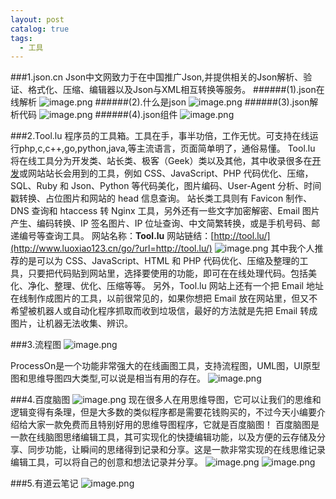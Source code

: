 ```yaml
---
layout: post
catalog: true
tags:
  - 工具
---
```


###1.json.cn
Json中文网致力于在中国推广Json,并提供相关的Json解析、验证、格式化、压缩、编辑器以及Json与XML相互转换等服务。
######(1).json在线解析
![image.png](https://upload-images.jianshu.io/upload_images/6943526-c02aedda9c409c79.png?imageMogr2/auto-orient/strip%7CimageView2/2/w/1240)
######(2).什么是json
![image.png](https://upload-images.jianshu.io/upload_images/6943526-53b4a6232c80ecfa.png?imageMogr2/auto-orient/strip%7CimageView2/2/w/1240)
######(3).json解析代码
![image.png](https://upload-images.jianshu.io/upload_images/6943526-335e0ed8aaf87788.png?imageMogr2/auto-orient/strip%7CimageView2/2/w/1240)
######(4).json组件
![image.png](https://upload-images.jianshu.io/upload_images/6943526-913a42ffda0bb005.png?imageMogr2/auto-orient/strip%7CimageView2/2/w/1240)




###2.Tool.lu
程序员的工具箱。工具在手，事半功倍，工作无忧。可支持在线运行php,c,c++,go,python,java,等主流语言，页面简单明了，通俗易懂。
        Tool.lu 将在线工具分为开发类、站长类、极客（Geek）类以及其他，其中收录很多在[开发](http://www.luoxiao123.cn/tag/kai-fa "查看所有关于开发的文章")或网站站长会用到的工具，例如 CSS、JavaScript、PHP 代码优化、压缩，SQL、Ruby 和 Json、Python 等代码美化，图片编码、User-Agent 分析、时间戳转换、占位图片和网站的 head 信息查询。
        站长类工具则有 Favicon 制作、DNS 查询和 htaccess 转 Nginx 工具，另外还有一些文字加密解密、Email 图片产生、编码转换、IP 签名图片、IP 位址查询、中文简繁转换，或是手机号码、邮递编号等查询工具。
网站名称：**Tool.lu**
网站链结：[http://tool.lu/](http://www.luoxiao123.cn/go/?url=http://tool.lu/)
![image.png](https://upload-images.jianshu.io/upload_images/6943526-5bb43538732d2d00.png?imageMogr2/auto-orient/strip%7CimageView2/2/w/1240)
        其中我个人推荐的是可以为 CSS、JavaScript、HTML 和 PHP 代码优化、压缩及整理的工具，只要把代码贴到网站里，选择要使用的功能，即可在在线处理代码。包括美化、净化、整理、优化、压缩等等。
        另外，Tool.lu 网站上还有一个把 Email 地址在线制作成图片的工具，以前很常见的，如果你想把 Email 放在网站里，但又不希望被机器人或自动化程序抓取而收到垃圾信，最好的方法就是先把 Email 转成图片，让机器无法收集、辨识。

###3.流程图
![image.png](https://upload-images.jianshu.io/upload_images/6943526-b3832bd621f74b0e.png?imageMogr2/auto-orient/strip%7CimageView2/2/w/1240)

ProcessOn是一个功能非常强大的在线画图工具，支持流程图，UML图，UI原型图和思维导图四大类型,可以说是相当有用的存在。
![image.png](https://upload-images.jianshu.io/upload_images/6943526-a3b079590120c6b4.png?imageMogr2/auto-orient/strip%7CimageView2/2/w/1240)


###4.百度脑图
![image.png](https://upload-images.jianshu.io/upload_images/6943526-fdae1815329e9a1d.png?imageMogr2/auto-orient/strip%7CimageView2/2/w/1240)
现在很多人在用思维导图，它可以让我们的思维和逻辑变得有条理，但是大多数的类似程序都是需要花钱购买的，不过今天小编要介绍给大家一款免费而且特别好用的思维导图程序，它就是百度脑图！
百度脑图是一款在线脑图思绪编辑工具，其可实现化的快捷编辑功能，以及方便的云存储及分享、同步功能，让瞬间的思绪得到记录和分享。这是一款非常实现的在线思维记录编辑工具，可以将自己的创意和想法记录并分享。
![image.png](https://upload-images.jianshu.io/upload_images/6943526-9fe547474c2df47d.png?imageMogr2/auto-orient/strip%7CimageView2/2/w/1240)
![image.png](https://upload-images.jianshu.io/upload_images/6943526-2f56dcc34e5c1771.png?imageMogr2/auto-orient/strip%7CimageView2/2/w/1240)



###5.有道云笔记
![image.png](https://upload-images.jianshu.io/upload_images/6943526-10358de4bb9a2dca.png?imageMogr2/auto-orient/strip%7CimageView2/2/w/1240)

